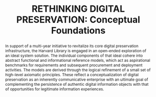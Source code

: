 ---
abstract: In support of a multi-year initiative to revitalize its core digital preservation
  infrastructure, the Harvard Library is engaged in an open-ended exploration of an
  ideal system solution.  The individual components of that ideal cohere into abstract
  functional and informational reference models, which act as aspirational  benchmarks
  for requirements and subsequent procurement and deployment activities.  The models
  are  derived through the logical refinement of a small set of high-level axiomatic
  principles.  These reflect a conceptualization of digital preservation as an inherently
  communicative enterprise with an ultimate goal of complementing the persistence
  of authentic digital information objects with that of opportunities for legitimate
  information experiences.
creators:
- Abrams, Stephen
date: null
document_url: https://www.ideals.illinois.edu/items/128298/bitstreams/428961/data.pdf
grand_parent: iPRES
institutions: []
keywords:
- abductive inference
- abstract reference model
- communicology
- finite state machine
- information experience
landing_page_url: https://hdl.handle.net/2142/121094
language: eng
layout: publication
license: CC-BY 4.0 International
notes_url: null
parent: iPRES 2023
publication_type: paper
size: null
slides_url: null
source_name: iPRES
stream_url: null
title: 'RETHINKING DIGITAL PRESERVATION: Conceptual Foundations'
year: 2023
---